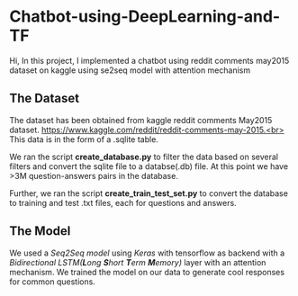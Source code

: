 # Chatbot-using-DeepLearning-and-TF
Hi, In this project, I implemented a chatbot using reddit comments may2015 dataset on kaggle using se2seq model with attention mechanism

## The Dataset
The dataset has been obtained from kaggle reddit comments May2015 dataset. 
https://www.kaggle.com/reddit/reddit-comments-may-2015.<br>
This data is in the form of a .sqlite table.

We ran the script **create_database.py** to filter the data based on several filters and convert the sqlite file to a databse(.db) file. At this point we have >3M question-answers pairs in the database.

Further, we ran the script **create_train_test_set.py** to convert the database to training and test .txt files, each for questions and answers.

## The Model
We used a *Seq2Seq model* using *Keras* with tensorflow as backend with a *Bidirectional LSTM(**L**ong **S**hort **T**erm **M**emory)* layer with an attention mechanism. We trained the model on our data to generate cool responses for common questions.